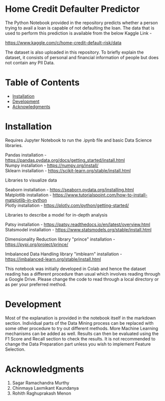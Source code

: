 # Home Credit Defaulter Predictor
The Python Notebook provided in the repository predicts whether a person trying to avail a loan is capable of not defaulting the loan. The data that is used to perform this prediction is available from the below Kaggle Link -

https://www.kaggle.com/c/home-credit-default-risk/data

The dataset is also uploaded in this repository. To briefly explain the dataset, it consists of personal and financial information of people but does not contain any PII Data.

# Table of Contents
* [Installation](https://github.com/sumitkhopkar25/home-credit-defaulter-predictor/tree/main#installation)
* [Development](https://github.com/sumitkhopkar25/home-credit-defaulter-predictor/tree/main#development)
* [Acknowledgments](https://github.com/sumitkhopkar25/home-credit-defaulter-predictor/tree/main#acknowledgments)

# Installation
Requires Jupyter Notebook to run the .ipynb file and basic Data Science libraries. 

Pandas installation - https://pandas.pydata.org/docs/getting_started/install.html <br>
Numpy installation - https://numpy.org/install/ <br>
Sklearn installation - https://scikit-learn.org/stable/install.html

Libraries to visualize data

Seaborn installation - https://seaborn.pydata.org/installing.html <br>
Matplotlib installation - https://www.tutorialspoint.com/how-to-install-matplotlib-in-python <br>
Plotly installation - https://plotly.com/python/getting-started/ 

Libraries to describe a model for in-depth analysis

Patsy installation - https://patsy.readthedocs.io/en/latest/overview.html <br>
Statsmodel installation - https://www.statsmodels.org/stable/install.html

Dimensionality Reduction library "prince" installation - https://pypi.org/project/prince/

Imbalanced Data Handling library "imblearn" installation - https://imbalanced-learn.org/stable/install.html

This notebook was initially developed in Colab and hence the dataset reading has a different procedure than usual which involves reading through a Google Drive. Please change the code to read through a local directory or as per your preferred method.

# Development
Most of the explanation is provided in the notebook itself in the markdown section. Individual parts of the Data Mining process can be replaced with some other procedure to try out different methods. More Machine Learning mechanisms can be added as well. Results can then be evaluated using the F1 Score and Recall section to check the results. It is not recommended to change the Data Preparation part unless you wish to implement Feature Selection.

# Acknowledgments
1. Sagar Ramachandra Murthy
2. Chinmaya Laxmikant Kaundanya
3. Rohith Raghuprakash Menon
